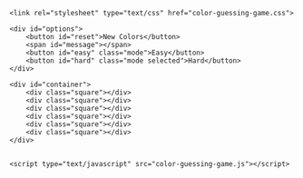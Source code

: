 <!DOCTYPE html>
<html lang="en">
<head>
    <meta charset="UTF-8">
    <meta name="viewport" content="width=device-width, initial-scale=1.0">
    <meta http-equiv="X-UA-Compatible" content="ie=edge">
    <title>RGB Guessing Game</title>

    <link rel="stylesheet" type="text/css" href="color-guessing-game.css">
</head>
<body>


    <div id="options">
        <button id="reset">New Colors</button>
        <span id="message"></span>
        <button id="easy" class="mode">Easy</button>
        <button id="hard" class="mode selected">Hard</button>
    </div>

    <div id="container">
        <div class="square"></div>
        <div class="square"></div>
        <div class="square"></div>
        <div class="square"></div>
        <div class="square"></div>
        <div class="square"></div>
    </div>
    

    <script type="text/javascript" src="color-guessing-game.js"></script>
</body>
</html>
